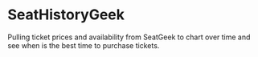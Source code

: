 # SeatHistoryGeek
Pulling ticket prices and availability from SeatGeek to chart over time and see when is the best time to purchase tickets.
